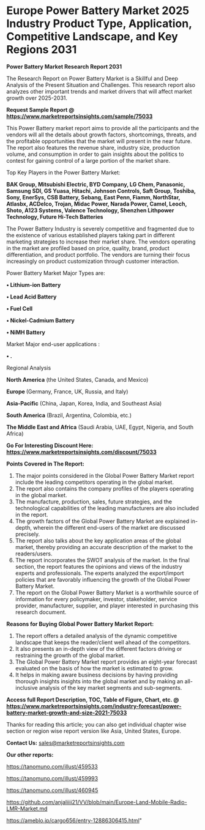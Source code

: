  # Europe Power Battery Market 2025 Industry Product Type, Application, Competitive Landscape, and Key Regions 2031

<strong>Power Battery Market Research Report 2031</strong>

The Research Report on Power Battery Market is a Skillful and Deep Analysis of the Present Situation and Challenges. This research report also analyzes other important trends and market drivers that will affect market growth over 2025-2031.

<strong>Request Sample Report @ <a href=https://www.marketreportsinsights.com/sample/75033>https://www.marketreportsinsights.com/sample/75033</a></strong>

This Power Battery market report aims to provide all the participants and the vendors will all the details about growth factors, shortcomings, threats, and the profitable opportunities that the market will present in the near future. The report also features the revenue share, industry size, production volume, and consumption in order to gain insights about the politics to contest for gaining control of a large portion of the market share.

Top Key Players in the Power Battery Market:

<strong>BAK Group, Mitsubishi Electric, BYD Company, LG Chem, Panasonic, Samsung SDI, GS Yuasa, Hitachi, Johnson Controls, Saft Group, Toshiba, Sony, EnerSys, CSB Battery, Sebang, East Penn, Fiamm, NorthStar, Atlasbx, ACDelco, Trojan, Midac Power, Narada Power, Camel, Leoch, Shoto, A123 Systems, Valence Technology, Shenzhen Lithpower Technology, Future Hi-Tech Batteries</strong>

The Power Battery Industry is severely competitive and fragmented due to the existence of various established players taking part in different marketing strategies to increase their market share. The vendors operating in the market are profiled based on price, quality, brand, product differentiation, and product portfolio. The vendors are turning their focus increasingly on product customization through customer interaction.

Power Battery Market Major Types are:

<strong>• Lithium-ion Battery

• Lead Acid Battery

• Fuel Cell

• Nickel-Cadmium Battery

• NiMH Battery</strong>

Market Major end-user applications :

<strong>• .</strong>

Regional Analysis

</u><strong><b>North America</b></strong> (the United States, Canada, and Mexico)

<strong><b>Europe </b></strong>(Germany, France, UK, Russia, and Italy)

<strong><b>Asia-Pacific</b></strong> (China, Japan, Korea, India, and Southeast Asia)

<strong><b>South America</b></strong> (Brazil, Argentina, Colombia, etc.)

<strong><b>The Middle East and Africa</b></strong> (Saudi Arabia, UAE, Egypt, Nigeria, and South Africa)

<strong>Go For Interesting Discount Here: <a href=https://www.marketreportsinsights.com/discount/75033>https://www.marketreportsinsights.com/discount/75033</a></strong>

<strong>Points Covered in The Report:</strong>
<ol>
  <li>The major points considered in the Global Power Battery Market report include the leading competitors operating in the global market.</li>
  <li>The report also contains the company profiles of the players operating in the global market.</li>
  <li>The manufacture, production, sales, future strategies, and the technological capabilities of the leading manufacturers are also included in the report.</li>
  <li>The growth factors of the Global Power Battery Market are explained in-depth, wherein the different end-users of the market are discussed precisely.</li>
  <li>The report also talks about the key application areas of the global market, thereby providing an accurate description of the market to the readers/users.</li>
  <li>The report incorporates the SWOT analysis of the market. In the final section, the report features the opinions and views of the industry experts and professionals. The experts analyzed the export/import policies that are favorably influencing the growth of the Global Power Battery Market.</li>
  <li>The report on the Global Power Battery Market is a worthwhile source of information for every policymaker, investor, stakeholder, service provider, manufacturer, supplier, and player interested in purchasing this research document.</li>
</ol>
<strong>Reasons for Buying Global Power Battery Market Report:</strong>

<ol>
  <li>The report offers a detailed analysis of the dynamic competitive landscape that keeps the reader/client well ahead of the competitors.</li>
  <li>It also presents an in-depth view of the different factors driving or restraining the growth of the global market.</li>
  <li>The Global Power Battery Market report provides an eight-year forecast evaluated on the basis of how the market is estimated to grow.</li>
  <li>It helps in making aware business decisions by having providing thorough insights insights into the global market and by making an all-inclusive analysis of the key market segments and sub-segments.</li>
</ol>
<strong>Access full Report Description, TOC, Table of Figure, Chart, etc. @ <a href=https://www.marketreportsinsights.com/industry-forecast/power-battery-market-growth-and-size-2021-75033>https://www.marketreportsinsights.com/industry-forecast/power-battery-market-growth-and-size-2021-75033</a></strong>


Thanks for reading this article; you can also get individual chapter wise section or region wise report version like Asia, United States, Europe.

<strong>Contact Us:</strong>
sales@marketreportsinsights.com

<strong>Our other reports:</strong>

<a href=https://tanomuno.com/illust/459533>https://tanomuno.com/illust/459533</a>

<a href=https://tanomuno.com/illust/459993>https://tanomuno.com/illust/459993</a>

<a href=https://tanomuno.com/illust/460945>https://tanomuno.com/illust/460945</a>

<a href=https://github.com/anjaliiii21/VV/blob/main/Europe-Land-Mobile-Radio-LMR-Market.md>https://github.com/anjaliiii21/VV/blob/main/Europe-Land-Mobile-Radio-LMR-Market.md</a>

<a href=https://ameblo.jp/cargo656/entry-12886306415.html>https://ameblo.jp/cargo656/entry-12886306415.html</a>"
